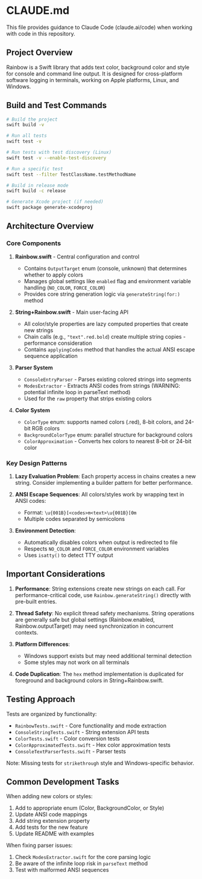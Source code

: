 # CLAUDE.md

This file provides guidance to Claude Code (claude.ai/code) when working with code in this repository.

## Project Overview

Rainbow is a Swift library that adds text color, background color and style for console and command line output. It is designed for cross-platform software logging in terminals, working on Apple platforms, Linux, and Windows.

## Build and Test Commands

```bash
# Build the project
swift build -v

# Run all tests
swift test -v

# Run tests with test discovery (Linux)
swift test -v --enable-test-discovery

# Run a specific test
swift test --filter TestClassName.testMethodName

# Build in release mode
swift build -c release

# Generate Xcode project (if needed)
swift package generate-xcodeproj
```

## Architecture Overview

### Core Components

1. **Rainbow.swift** - Central configuration and control
   - Contains `OutputTarget` enum (console, unknown) that determines whether to apply colors
   - Manages global settings like `enabled` flag and environment variable handling (`NO_COLOR`, `FORCE_COLOR`)
   - Provides core string generation logic via `generateString(for:)` method

2. **String+Rainbow.swift** - Main user-facing API
   - All color/style properties are lazy computed properties that create new strings
   - Chain calls (e.g., `"text".red.bold`) create multiple string copies - performance consideration
   - Contains `applyingCodes` method that handles the actual ANSI escape sequence application

3. **Parser System**
   - `ConsoleEntryParser` - Parses existing colored strings into segments
   - `ModesExtractor` - Extracts ANSI codes from strings (WARNING: potential infinite loop in parseText method)
   - Used for the `raw` property that strips existing colors

4. **Color System**
   - `ColorType` enum: supports named colors (.red), 8-bit colors, and 24-bit RGB colors
   - `BackgroundColorType` enum: parallel structure for background colors
   - `ColorApproximation` - Converts hex colors to nearest 8-bit or 24-bit color

### Key Design Patterns

1. **Lazy Evaluation Problem**: Each property access in chains creates a new string. Consider implementing a builder pattern for better performance.

2. **ANSI Escape Sequences**: All colors/styles work by wrapping text in ANSI codes:
   - Format: `\u{001B}[<codes>m<text>\u{001B}[0m`
   - Multiple codes separated by semicolons

3. **Environment Detection**: 
   - Automatically disables colors when output is redirected to file
   - Respects `NO_COLOR` and `FORCE_COLOR` environment variables
   - Uses `isatty()` to detect TTY output

## Important Considerations

1. **Performance**: String extensions create new strings on each call. For performance-critical code, use `Rainbow.generateString()` directly with pre-built entries.

2. **Thread Safety**: No explicit thread safety mechanisms. String operations are generally safe but global settings (Rainbow.enabled, Rainbow.outputTarget) may need synchronization in concurrent contexts.

3. **Platform Differences**: 
   - Windows support exists but may need additional terminal detection
   - Some styles may not work on all terminals

4. **Code Duplication**: The `hex` method implementation is duplicated for foreground and background colors in String+Rainbow.swift.

## Testing Approach

Tests are organized by functionality:
- `RainbowTests.swift` - Core functionality and mode extraction
- `ConsoleStringTests.swift` - String extension API tests  
- `ColorTests.swift` - Color conversion tests
- `ColorApproximatedTests.swift` - Hex color approximation tests
- `ConsoleTextParserTests.swift` - Parser tests

Note: Missing tests for `strikethrough` style and Windows-specific behavior.

## Common Development Tasks

When adding new colors or styles:
1. Add to appropriate enum (Color, BackgroundColor, or Style)
2. Update ANSI code mappings
3. Add string extension property
4. Add tests for the new feature
5. Update README with examples

When fixing parser issues:
1. Check `ModesExtractor.swift` for the core parsing logic
2. Be aware of the infinite loop risk in `parseText` method
3. Test with malformed ANSI sequences